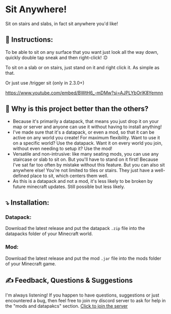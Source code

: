 # Sit Anywhere!
Sit on stairs and slabs, in fact sit anywhere you'd like!

## 📖 Instructions:
To be able to sit on any surface that you want just look all the way down, quickly double tap sneak and then right-click! :D

To sit on a slab or on stairs, just stand on it and right click it. As simple as that.

Or just use /trigger sit (only in 2.3.0+)

https://www.youtube.com/embed/BWtH6_-mDMw?si=AJPLYbOrlK8Yemnn

## 🤔 Why is this project better than the others?
- Because it's primarily a datapack, that means you just drop it on your map or server and anyone can use it without having to install anything!
- I've made sure that it's a datapack, or even a mod, so that it can be active on any world you create! For maximum flexibility. Want to use it on a specific world? Use the datapack. Want it on every world you join, without even needing to setup it? Use the mod!
- Versatile and non-intrusive: like many seating mods, you can use any staircase or slab to sit on. But you'll have to stand on it first! Because I've sat far too often by mistake without this feature. But you can also sit anywhere else! You're not limited to tiles or stairs. They just have a well-defined place to sit, which centers them well.
 - As this is a datapack and not a mod, it's less likely to be broken by future minecraft updates. Still possible but less likely.

## ⤵️ Installation:
### Datapack:
Download the latest release and put the datapack  `.zip` file into the datapacks folder of your Minecraft world.
### Mod:
Download the latest release and put the mod  `.jar` file into the mods folder of your Minecraft game.

## ✍️ Feedback, Questions & Suggestions
I'm always listening! If you happen to have questions, suggestions or just encountered a bug, then feel free to join my discord server to ask for help in the "mods and datapakcs" section. [Click to join the server](https://discord.gg/kwzQWS4)